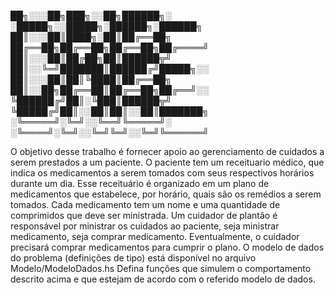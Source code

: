 ██╗░░░██╗███╗░░██╗██████╗░  ░█████╗░░█████╗░██████╗░██████╗
██║░░░██║████╗░██║██╔══██╗  ██╔══██╗██╔══██╗██╔══██╗██╔════╝
██║░░░██║██╔██╗██║██████╦╝  ██║░░╚═╝███████║██████╔╝█████╗░░
██║░░░██║██║╚████║██╔══██╗  ██║░░██╗██╔══██║██╔══██╗██╔══╝░░
╚██████╔╝██║░╚███║██████╦╝  ╚█████╔╝██║░░██║██║░░██║███████╗
░╚═════╝░╚═╝░░╚══╝╚═════╝░  ░╚════╝░╚═╝░░╚═╝╚═╝░░╚═╝╚══════╝

O objetivo desse trabalho é fornecer apoio ao gerenciamento de cuidados a serem prestados a um paciente.
O paciente tem um receituario médico, que indica os medicamentos a serem tomados com seus respectivos horários durante um dia.
Esse receituário é organizado em um plano de medicamentos que estabelece, por horário, quais são os remédios a serem
tomados. Cada medicamento tem um nome e uma quantidade de comprimidos que deve ser ministrada.
Um cuidador de plantão é responsável por ministrar os cuidados ao paciente, seja ministrar medicamento, seja comprar medicamento.
Eventualmente, o cuidador precisará comprar medicamentos para cumprir o plano.
O modelo de dados do problema (definições de tipo) está disponível no arquivo Modelo/ModeloDados.hs
Defina funções que simulem o comportamento descrito acima e que estejam de acordo com o referido
modelo de dados.